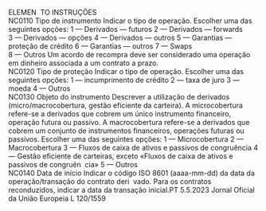  
ELEMEN ­
TO  INSTRUÇÕES  
NC0110  Tipo de instrumento  Indicar o tipo de operação. Escolher uma das seguintes opções: 
1 — Derivados — futuros 
2 — Derivados —  forwards  
3 — Derivados — opções 
4 — Derivados — outros 
5 — Garantias — proteção de crédito 
6 — Garantias — outros 
7 —  Swaps  
8 — Outros 
Um acordo de recompra deve ser considerado uma operação em dinheiro associada a um 
contrato a prazo.  
NC0120  Tipo de proteção  Indicar o tipo de operação. Escolher uma das seguintes opções: 
1 — incumprimento de crédito 
2 — taxa de juro 
3 — moeda 
4 — Outros  
NC0130  Objeto do instrumento  Descrever a utilização de derivados (micro/macrocobertura, gestão eficiente da carteira). A 
microcobertura refere-se a derivados que cobrem um único instrumento financeiro, operação 
futura ou passivo. A macrocobertura refere-se a derivados que cobrem um conjunto de 
instrumentos financeiros, operações futuras ou passivos. Escolher uma das seguintes opções: 
1 — Microcobertura 
2 — Macrocobertura 
3 — Fluxos de caixa de ativos e passivos de congruência 
4 — Gestão eficiente de carteiras, exceto «Fluxos de caixa de ativos e passivos de congruên ­
cia» 
5 — Outros  
NC0140  Data de início  Indicar o código ISO 8601 (aaaa-mm-dd) da data da operação/transação do contrato deri ­
vado. Para os contratos reconduzidos, indicar a data da transação inicial.PT  5.5.2023 Jornal Oficial da União Europeia L 120/1559